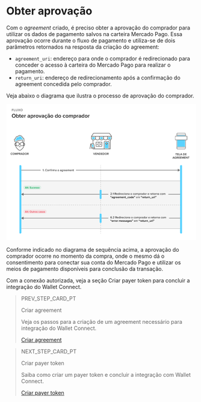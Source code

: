 # Obter aprovação 

Com o _agreement_ criado, é preciso obter a aprovação do comprador para utilizar os dados de pagamento salvos na carteira Mercado Pago. Essa aprovação ocorre durante o fluxo de pagamento e utiliza-se de dois parâmetros retornados na resposta da criação do agreement:

* `agreement_uri`: endereço para onde o comprador é redirecionado para conceder o acesso à carteira do Mercado Pago para realizar o pagamento.
* `return_uri`: endereço de redirecionamento após a confirmação do agreement concedida pelo comprador.

Veja abaixo o diagrama que ilustra o processo de aprovação do comprador.

![Obter aprovação](/images/wallet-connect/get-payer-approval.pt.png)

Conforme indicado no diagrama de sequência acima, a aprovação do comprador ocorre no momento da compra, onde o mesmo dá o consentimento para conectar sua conta do Mercado Pago e utilizar os meios de pagamento disponíveis para conclusão da transação.

Com a conexão autorizada, veja a seção Criar payer token para concluir a integração do Wallet Connect.

> PREV_STEP_CARD_PT
>
> Criar agreement
>
> Veja os passos para a criação de um agreement necessário para integração do Wallet Connect.
>
> [Criar agreement](/developers/pt/docs/wallet-connect/integration-configuration/create-agreement)

> NEXT_STEP_CARD_PT
>
> Criar payer token
>
> Saiba como criar um payer token e concluir a integração com Wallet Connect.
>
> [Criar payer token](/developers/pt/docs/wallet-connect/integration-configuration/create-payer-token)